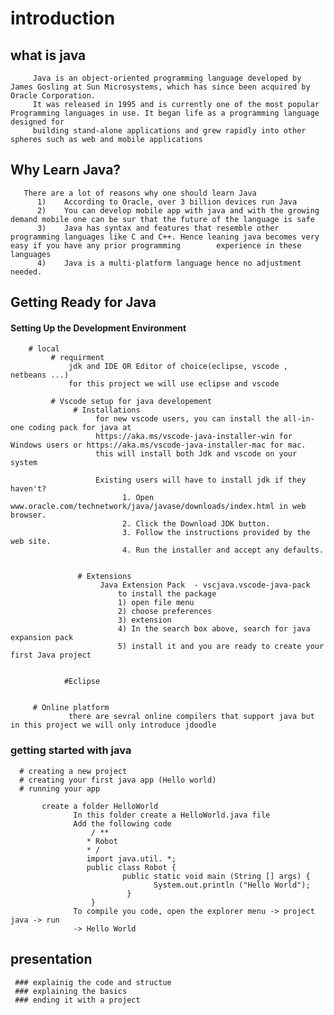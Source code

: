 # introduction 
   ## what is java
         Java is an object-oriented programming language developed by James Gosling at Sun Microsystems, which has since been acquired by Oracle Corporation. 
         It was released in 1995 and is currently one of the most popular Programming languages in use. It began life as a programming language designed for 
         building stand-alone applications and grew rapidly into other spheres such as web and mobile applications
   ## Why Learn Java?
       There are a lot of reasons why one should learn Java
          1)	According to Oracle, over 3 billion devices run Java
          2)	You can develop mobile app with java and with the growing demand mobile one can be sur that the future of the language is safe
          3)	Java has syntax and features that resemble other programming languages like C and C++. Hence leaning java becomes very easy if you have any prior programming        experience in these languages
          4)	Java is a multi-platform language hence no adjustment needed.

        
## Getting Ready for Java
      
   #### Setting Up the Development Environment
        # local 
             # requirment 
                 jdk and IDE OR Editor of choice(eclipse, vscode , netbeans ...)
                 for this project we will use eclipse and vscode
             
             # Vscode setup for java developement
                  # Installations
                       for new vscode users, you can install the all-in-one coding pack for java at
                       https://aka.ms/vscode-java-installer-win for Windows users or https://aka.ms/vscode-java-installer-mac for mac.
                       this will install both Jdk and vscode on your system   
               
                       Existing users will have to install jdk if they haven't?
                             1. Open www.oracle.com/technetwork/java/javase/downloads/index.html in web browser.
                             2. Click the Download JDK button.
                             3. Follow the instructions provided by the web site.
                             4. Run the installer and accept any defaults.
                       
                       
                   # Extensions 
                        Java Extension Pack  - vscjava.vscode-java-pack
                            to install the package
                            1) open file menu
                            2) choose preferences
                            3) extension
                            4) In the search box above, search for java expansion pack
                            5) install it and you are ready to create your first Java project 


                #Eclipse
                
                
         # Online platform 
                 there are sevral online compilers that support java but in this project we will only introduce jdoodle
                    
              
### getting started with java
      # creating a new project
      # creating your first java app (Hello world)
      # running your app
      
           create a folder HelloWorld 
                  In this folder create a HelloWorld.java file
                  Add the following code
                      / **
                     * Robot
                     * /
                     import java.util. *;
                     public class Robot {
                             public static void main (String [] args) {
                                    System.out.println ("Hello World");
                              }
                      }
                  To compile you code, open the explorer menu -> project java -> run
                  -> Hello World 
## presentation                
     ### explainig the code and structue 
     ### explaining the basics 
     ### ending it with a project 
